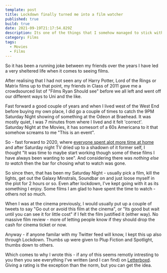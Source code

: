 ```yaml
---
template: post
title: Lockdown finally turned me into a film watcher
published: true
build: true
date: 2021-09-19T21:17:54.829Z
description: Its one of the things that I somehow managed to stick with post lockdown
category: Films
tags:
  - Movies
  - Films
---
```

So it has been a running joke between my friends over the years I have led a very sheltered life when it comes to seeing films. 

After realising that I had not seen any of Harry Potter, Lord of the Rings or Matrix films up to that point, my friends in Class of 2011 gave me a crowdsourced list of "Films Ryan Should see" before we all left and went off our different ways to Uni and the like.

Fast forward a good couple of years and when I lived west of the West End before buying my own place, I did go a couple of times to catch the 9PM Saturday Night showing of something at the Odeon at Braehead. It was mostly quiet, I was 7 minutes from where I lived and it felt 'correct'. Saturday Night at the Movies, it has somesort of a 60s Americana to it that somehow screams to me "This is an event".

So - fast forward to 2020, where [everyone spent alot more time at home](https://en.wikipedia.org/wiki/COVID-19_lockdowns) and after Saturday night TV dried up to a shadown of it former self, I thought "It was time to maybe start working though some of these films I have always been wanting to see". And considering there was _nothing else to watch_ then the bar for chosing what to watch was gone.

So since then, that has been my Saturday Night - usually pick a film, kill the lights, get out the Galaxy Minstrals, Soundbar on and just loose myself in the plot for 2 hours or so. Even after lockdown, I've kept going with it as its something I enjoy. Some films I am glad to have spent the time to watch - others not so much.

When I was at the cinema previously, I would usually put up a couple of tweets to say "Go out or avoid this film at the cinema", or "Its good but wait until you can see it for little cost" if I felt the film justified it (either way). No massive film review - more of letting people know if they should drop the cash for cinema ticket or now.

Anyway - if anyone familar with my Twitter feed will know, I kept this up also through Lockdown. Thumbs up were given to Plup Fiction and Spotlight, thumbs down to others.

Which comes to why I wrote this - if any of this seems remotly intresting to you then you see everything I've written (and I can find) on [Letterboxd](https://letterboxd.com/rfadam/). Giving a rating is the exception than the norm, but you can get the idea.